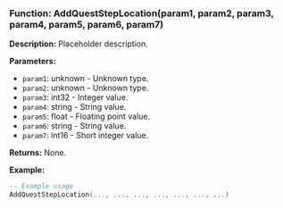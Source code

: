 ### Function: AddQuestStepLocation(param1, param2, param3, param4, param5, param6, param7)

**Description:**
Placeholder description.

**Parameters:**
- `param1`: unknown - Unknown type.
- `param2`: unknown - Unknown type.
- `param3`: int32 - Integer value.
- `param4`: string - String value.
- `param5`: float - Floating point value.
- `param6`: string - String value.
- `param7`: int16 - Short integer value.

**Returns:** None.

**Example:**

```lua
-- Example usage
AddQuestStepLocation(..., ..., ..., ..., ..., ..., ...)
```
